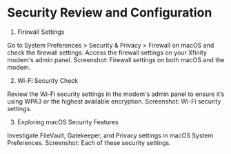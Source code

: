 # Security Review and Configuration
1. Firewall Settings

Go to System Preferences > Security & Privacy > Firewall on macOS and check the firewall settings.
Access the firewall settings on your Xfinity modem's admin panel.
Screenshot: Firewall settings on both macOS and the modem.

2. Wi-Fi Security Check

Review the Wi-Fi security settings in the modem's admin panel to ensure it’s using WPA3 or the highest available encryption.
Screenshot: Wi-Fi security settings.


3. Exploring macOS Security Features

Investigate FileVault, Gatekeeper, and Privacy settings in macOS System Preferences.
Screenshot: Each of these security settings.
